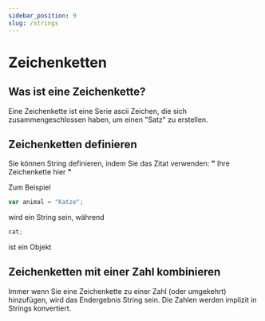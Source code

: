 ```yaml
---
sidebar_position: 9
slug: /strings
---
```


# Zeichenketten

## Was ist eine Zeichenkette?

Eine Zeichenkette ist eine Serie ascii Zeichen, die sich zusammengeschlossen haben, um einen "Satz" zu erstellen.

## Zeichenketten definieren

Sie können String definieren, indem Sie das Zitat verwenden: **"** Ihre Zeichenkette hier **"**

Zum Beispiel

```jsx
var animal = "Katze";
```

wird ein String sein, während

```jsx
cat;
```

ist ein Objekt

## Zeichenketten mit einer Zahl kombinieren

Immer wenn Sie eine Zeichenkette zu einer Zahl (oder umgekehrt) hinzufügen, wird das Endergebnis String sein. Die Zahlen werden implizit in Strings konvertiert.
